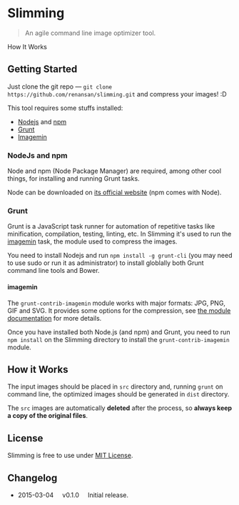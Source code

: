 # Slimming

> An agile command line image optimizer tool.

How It Works


## Getting Started

Just clone the git repo — `git clone https://github.com/renansan/slimming.git` and compress your images! :D

This tool requires some stuffs installed:

* [Nodejs](//nodejs.org/download) and [npm](//npmjs.com)
* [Grunt](//gruntjs.com/getting-started)
* [Imagemin](//github.com/gruntjs/grunt-contrib-imagemin)

### NodeJs and npm

Node and npm (Node Package Manager) are required, among other cool things, for installing and running Grunt tasks.

Node can be downloaded on [its official website](//nodejs.org/download) (npm comes with Node).

### Grunt

Grunt is a JavaScript task runner for automation of repetitive tasks like minification, compilation, testing, linting, etc. In Slimming it's used to run the [imagemin](//github.com/gruntjs/grunt-contrib-imagemin 'grunt-contrib-imagemin: "Minify images."') task, the module used to compress the images.

You need to install Nodejs and run `npm install -g grunt-cli` (you may need to use sudo or run it as administrator) to install globlally both Grunt command line tools and Bower.

#### imagemin

The `grunt-contrib-imagemin` module works with major formats: JPG, PNG, GIF and SVG. It provides some options for the compression, see [the module documentation](//github.com/gruntjs/grunt-contrib-imagemin) for more details.

Once you have installed both Node.js (and npm) and Grunt, you need to run `npm install` on the Slimming directory to install the `grunt-contrib-imagemin` module.

## How it Works

The input images should be placed in `src` directory and, running `grunt` on command line, the optimized images should be generated in `dist` directory.

The `src` images are automatically **deleted** after the process, so **always keep a copy of the original files**.

## License

Slimming is free to use under [MIT License](LICENSE.md).

## Changelog

* 2015-03-04 &nbsp;&nbsp;&nbsp; v0.1.0 &nbsp;&nbsp;&nbsp; Initial release.
